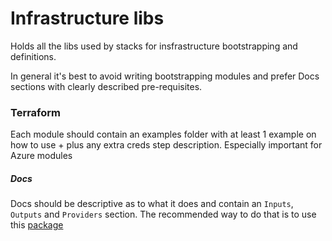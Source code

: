 # Infrastructure libs

Holds all the libs used by stacks for insfrastructure bootstrapping and definitions. 

In general it's best to avoid writing bootstrapping modules and prefer Docs sections with clearly described pre-requisites.

### Terraform

Each module should contain an examples folder with at least 1 example on how to use + plus any extra creds step description. 
Especially important for Azure modules

##### Docs

Docs should be descriptive as to what it does and contain an `Inputs`, `Outputs` and `Providers` section. The recommended way to do that is to use this [package](https://github.com/segmentio/terraform-docs)

